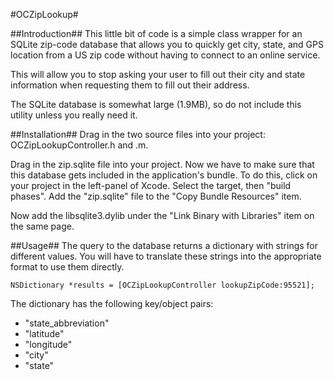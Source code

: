#OCZipLookup#

##Introduction##
This little bit of code is a simple class wrapper for an SQLite zip-code database that allows you to quickly get city, state, and GPS location from a US zip code without having to connect to an online service.

This will allow you to stop asking your user to fill out their city and state information when requesting them to fill out their address.

The SQLite database is somewhat large (1.9MB), so do not include this utility unless you really need it.

##Installation##
Drag in the two source files into your project: OCZipLookupController.h and .m.

Drag in the zip.sqlite file into your project.  Now we have to make sure that this database gets included in the application's bundle.  To do this, click on your project in the left-panel of Xcode.  Select the target, then "build phases".  Add the "zip.sqlite" file to the "Copy Bundle Resources" item.

Now add the libsqlite3.dylib under the "Link Binary with Libraries" item on the same page.

##Usage##
The query to the database returns a dictionary with strings for different values.  You will have to translate these strings into the appropriate format to use them directly.
```
NSDictionary *results = [OCZipLookupController lookupZipCode:95521];
```

The dictionary has the following key/object pairs:
* "state_abbreviation"
* "latitude"
* "longitude"
* "city"
* "state"
